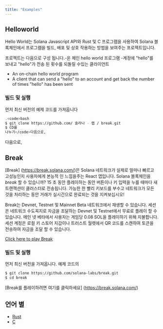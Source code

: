 ```yaml
---
title: "Examples"
---
```


## Helloworld

Hello World는 Solana Javascript API와 Rust 및 C 프로그램을 사용하여 Solana 블록체인에서 프로그램을 빌드, 배포 및 상호 작용하는 방법을 보여주는 프로젝트입니다.

프로젝트는 다음으로 구성 됩니다.-온 체인 hello world 프로그램 -계정에 "hello"를 보내고 "hello"가 전송 된 횟수를 되돌릴 수있는 클라이언트

- An on-chain hello world program
- A client that can send a "hello" to an account and get back the number of times "hello" has been sent

### 빌드 및 실행

먼저 최신 버전의 예제 코드를 가져옵니다

```bash
.<code>bash
$ git clone https://github.com/ 솔라나 - 랩 / break.git
$ CD를
나누기</code>다음으로,
```

다음으로,

## Break

\[Break\] (https://break.solana.com/)은 Solana 네트워크가 실제로 얼마나 빠르고 고성능인지 사용자에게 본능적 인 느낌을주는 React 앱입니다. Solana 블록체인을 _break_ 할 수 있습니까? 15 초 동안 플레이하는 동안 버튼이나 키 입력을 누를 때마다 새 트랜잭션이 클러스터로 전송됩니다. 가능한 한 빨리 키보드를 부수고 네트워크가 모든 것을 처리하는 동안 거래가 실시간으로 완료되는 것을 지켜보십시오!

Break는 Devnet, Testnet 및 Mainnet Beta 네트워크에서 재생할 수 있습니다. 세션은 네트워크 수도꼭지로 자금을 조달하는 Devnet 및 Testnet에서 무료로 플레이 할 수 있습니다. 메인 넷 베타에서 사용자는 게임당 0.08 SOL을 플레이하기 위해 지불합니다. 세션 계정은 로컬 키 스토어 지갑이나 트러스트 월렛에서 QR 코드를 스캔하여 토큰을 전송하여 자금을 조달 할 수 있습니다.

[Click here to play Break](https://break.solana.com/)

### 빌드 및 실행

먼저 최신 버전을 가져옵니다. 예제 코드의

```bash
$ git clone https://github.com/solana-labs/break.git
$ cd break
```

\[Break를 플레이하려면 여기를 클릭하세요\] (https://break.solana.com/)

## 언어 별

- [Rust](developing-rust.md#examples)
- [C](developing-c.md#examples)
